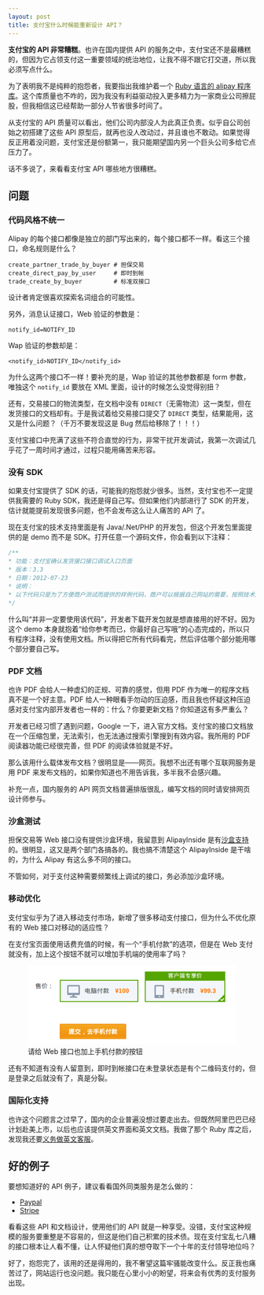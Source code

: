 ```yaml
---
layout: post
title: 支付宝什么时候能重新设计 API？
---
```


**支付宝的 API 非常糟糕**。也许在国内提供 API 的服务之中，支付宝还不是最糟糕的，但因为它占领支付这一重要领域的统治地位，让我不得不跟它打交道，所以我必须写点什么。

为了表明我不是纯粹的抱怨者，我要指出我维护着一个 [Ruby 语言的 alipay 程序库](https://github.com/chloerei/alipay)。这个库质量也不咋的，因为我没有利益驱动投入更多精力为一家商业公司擦屁股，但我相信这已经帮助一部分人节省很多时间了。

从支付宝的 API 质量可以看出，他们公司内部没人为此真正负责。似乎自公司创始之初搭建了这些 API 原型后，就再也没人改动过，并且谁也不敢动。如果觉得反正用着没问题，支付宝还是份额第一，我只能期望国内另一个巨头公司多给它点压力了。

话不多说了，来看看支付宝 API 哪些地方很糟糕。

## 问题

### 代码风格不统一

Alipay 的每个接口都像是独立的部门写出来的，每个接口都不一样。看这三个接口，命名规则是什么？

```
create_partner_trade_by_buyer # 担保交易
create_direct_pay_by_user     # 即时到帐
trade_create_by_buyer         # 标准双接口
```

设计者肯定很喜欢探索名词组合的可能性。

另外，消息认证接口，Web 验证的参数是：

```
notify_id=NOTIFY_ID
```

Wap 验证的参数却是：

```
<notify_id>NOTIFY_ID</notify_id>
```

为什么这两个接口不一样！要补充的是，Wap 验证的其他参数都是 form 参数，唯独这个 `notify_id` 要放在 XML 里面，设计的时候怎么没觉得别扭？

还有，交易接口的物流类型，在文档中没有 `DIRECT`（无需物流）这一类型，但在发货接口的文档却有。于是我试着给交易接口提交了 `DIRECT` 类型，结果能用，这又是什么问题？（千万不要发现这是 Bug 然后给移除了！！！）

支付宝接口中充满了这些不符合直觉的行为，非常干扰开发调试，我第一次调试几乎花了一周时间才通过，过程只能用痛苦来形容。

### 没有 SDK

如果支付宝提供了 SDK 的话，可能我的抱怨就少很多。当然，支付宝也不一定提供我需要的 Ruby SDK，我还是得自己写。但如果他们内部进行了 SDK 的开发，估计就能提前发现很多问题，也不会发布这么让人痛苦的 API 了。

现在支付宝的技术支持里面是有 Java/.Net/PHP 的开发包，但这个开发包里面提供的是 demo 而不是 SDK。打开任意一个源码文件，你会看到以下注释：

```php
/**
* 功能：支付宝确认发货接口接口调试入口页面
* 版本：3.3
* 日期：2012-07-23
* 说明：
* 以下代码只是为了方便商户测试而提供的样例代码，商户可以根据自己网站的需要，按照技术文档编写,并非一定要使用该代码。
*/
```

什么叫“并非一定要使用该代码”，开发者下载开发包就是想直接用的好不好。因为这个 demo 本身就抱着“给你参考而已，你最好自己写哦”的心态完成的，所以只有程序注释，没有使用文档。所以得把它所有代码看完，然后评估哪个部分能用哪个部分要自己写。

### PDF 文档

也许 PDF 会给人一种虚幻的正规、可靠的感觉，但用 PDF 作为唯一的程序文档真不是一个好主意。PDF 给人一种眼看手勿动的压迫感，而且我也怀疑这种压迫感对支付宝内部开发者也一样的：什么？你要更新文档？你知道这有多严重么？

开发者已经习惯了遇到问题，Google 一下，进入官方文档。支付宝的接口文档放在一个压缩包里，无法索引，也无法通过搜索引擎搜到有效内容。我所用的 PDF 阅读器功能已经很完善，但 PDF 的阅读体验就是不好。

那么该用什么载体发布文档？很明显是——网页。我想不出还有哪个互联网服务是用 PDF 来发布文档的，如果你知道也不用告诉我，多半我不会感兴趣。

补充一点，国内服务的 API 网页文档普遍排版很乱，编写文档的同时请安排网页设计师参与。

### 沙盒测试

担保交易等 Web 接口没有提供沙盒环境，我留意到 AlipayInside 是有[沙盒支持](https://openhome.alipay.com/doc/docIndex.htm?url=https://openhome.alipay.com/doc/viewKbDoc.htm?key=245984_245987_430710&type=info)的。很明显，这又是两个部门各搞各的。我也搞不清楚这个 AlipayInside 是干啥的，为什么 Alipay 有这么多不同的接口。

不管如何，对于支付这种需要频繁线上调试的接口，务必添加沙盒环境。

### 移动优化

支付宝似乎为了进入移动支付市场，新增了很多移动支付接口，但为什么不优化原有的 Web 接口对移动的适应性？

在支付宝页面使用话费充值的时候，有一个“手机付款”的选项，但是在 Web 支付就没有，加上这个按钮不就可以增加手机端的使用率了吗？

<figure>
  <img src="/images/posts/2014-06-04-when-will-alipay-redesign-api/mobile.png" alt="alt">
  <figcaption>请给 Web 接口也加上手机付款的按钮</figcaption>
</figure>


还有不知道有没有人留意到，即时到帐接口在未登录状态是有个二维码支付的，但是登录之后就没有了，真是分裂。

### 国际化支持

也许这个问题言之过早了，国内的企业普遍没想过要走出去。但既然阿里巴巴已经计划赴美上市，以后也应该提供英文界面和英文文档。我做了那个 Ruby 库之后，发现我还要[义务做英文客服](https://github.com/chloerei/alipay/issues/7)。

## 好的例子

要想知道好的 API 例子，建议看看国外同类服务是怎么做的：

- [Paypal](https://developer.paypal.com/)
- [Stripe](https://stripe.com/docs)

看看这些 API 和文档设计，使用他们的 API 就是一种享受。没错，支付宝这种规模的服务要重整是不容易的，但这是他们自己积累的技术债。现在支付宝乱七八糟的接口根本让人看不懂，让人怀疑他们真的想夺取下一个十年的支付领导地位吗？

好了，抱怨完了，该用的还是得用的，我不奢望这篇牢骚能改变什么。反正我也痛苦过了，网站运行也没问题。我只能在心里小小的盼望，将来会有优秀的支付服务出现。
